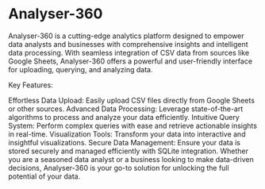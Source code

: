 # Analyser-360
Analyser-360 is a cutting-edge analytics platform designed to empower data analysts and businesses with comprehensive insights and intelligent data processing.
With seamless integration of CSV data from sources like Google Sheets, Analyser-360 offers a powerful and user-friendly interface for uploading, querying, and analyzing data.

Key Features:

Effortless Data Upload: Easily upload CSV files directly from Google Sheets or other sources.
Advanced Data Processing: Leverage state-of-the-art algorithms to process and analyze your data efficiently.
Intuitive Query System: Perform complex queries with ease and retrieve actionable insights in real-time.
Visualization Tools: Transform your data into interactive and insightful visualizations.
Secure Data Management: Ensure your data is stored securely and managed efficiently with SQLite integration.
Whether you are a seasoned data analyst or a business looking to make data-driven decisions, Analyser-360 is your go-to solution for unlocking the full potential of your data.
